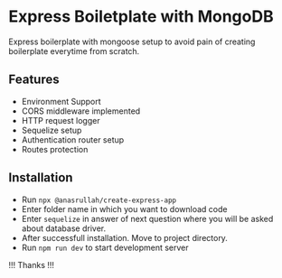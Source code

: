 # Express Boiletplate with MongoDB

Express boilerplate with mongoose setup to avoid pain of creating boilerplate everytime from scratch.

## Features

- Environment Support
- CORS middleware implemented
- HTTP request logger
- Sequelize setup
- Authentication router setup
- Routes protection

## Installation

- Run `npx @anasrullah/create-express-app`
- Enter folder name in which you want to download code
- Enter `sequelize` in answer of next question where you will be asked about database driver.
- After successfull installation. Move to project directory.
- Run `npm run dev` to start development server

!!! Thanks !!!
